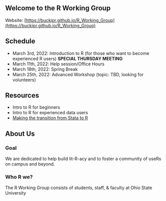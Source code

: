 ## Welcome to the R Working Group

Website: [https://buckipr.github.io/R_Working_Group](https://buckipr.github.io/R_Working_Group)

## **Schedule**

* March 3rd, 2022: Introduction to R (for those who want to become experienced R users) **SPECIAL THURSDAY MEETING**
* March 11th, 2022: Help session/Office Hours
* March 18th, 2022: Spring Break
* March 25th, 2022: Advanced Workshop (topic: TBD, looking for volunteers)


## **Resources**

* Intro to R for beginners
* Intro to R for experienced data users
* [Making the transition from Stata to R](transition2R/README.md)

## **About Us**

### Goal

We are dedicated to help build lit-R-acy and to foster a community of useRs on campus and beyond.

### Who R we?

The R Working Group consists of students, staff, & faculty at Ohio State University 
